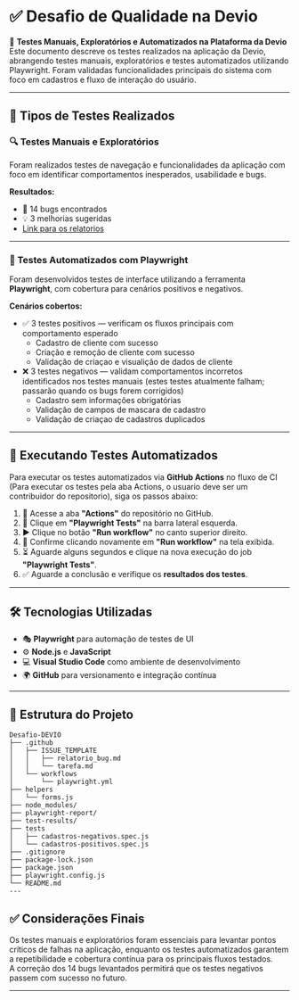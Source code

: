 # ✅ Desafio de Qualidade na Devio

📌 **Testes Manuais, Exploratórios e Automatizados na Plataforma da Devio**  
Este documento descreve os testes realizados na aplicação da Devio, abrangendo testes manuais, exploratórios e testes automatizados utilizando Playwright. Foram validadas funcionalidades principais do sistema com foco em cadastros e fluxo de interação do usuário.

---

## 🧪 Tipos de Testes Realizados

### 🔍 Testes Manuais e Exploratórios

Foram realizados testes de navegação e funcionalidades da aplicação com foco em identificar comportamentos inesperados, usabilidade e bugs.

**Resultados:**
- 🐞 14 bugs encontrados
- 💡 3 melhorias sugeridas
- [Link para os relatorios](https://github.com/users/CaahG/projects/20)

---

### 🤖 Testes Automatizados com Playwright

Foram desenvolvidos testes de interface utilizando a ferramenta **Playwright**, com cobertura para cenários positivos e negativos.

**Cenários cobertos:**
- ✅ 3 testes positivos — verificam os fluxos principais com comportamento esperado
  - Cadastro de cliente com sucesso
  - Criação e remoção de cliente com sucesso
  - Validação de criaçao e visualição de dados de cliente
- ❌ 3 testes negativos — validam comportamentos incorretos identificados nos testes manuais (estes testes atualmente falham; passarão quando os bugs forem corrigidos)
  - Cadastro sem informações obrigatórias
  - Validação de campos de mascara de cadastro
  - Validação de criaçao de cadastros duplicados
 
---

## 🚀 Executando Testes Automatizados

Para executar os testes automatizados via **GitHub Actions** no fluxo de CI (Para executar os testes pela aba Actions, o usuario deve ser um contribuidor do repositorio), siga os passos abaixo:

1. 🧭 Acesse a aba **"Actions"** do repositório no GitHub.
2. 📂 Clique em **"Playwright Tests"** na barra lateral esquerda.
3. ▶️ Clique no botão **"Run workflow"** no canto superior direito.
4. 🔁 Confirme clicando novamente em **"Run workflow"** na tela exibida.
5. ⏳ Aguarde alguns segundos e clique na nova execução do job **"Playwright Tests"**.
6. ✅ Aguarde a conclusão e verifique os **resultados dos testes**.
  
---

## 🛠 Tecnologias Utilizadas

- 🎭 **Playwright** para automação de testes de UI
- ⚙️ **Node.js** e **JavaScript**
- 💻 **Visual Studio Code** como ambiente de desenvolvimento
- 🌍 **GitHub** para versionamento e integração contínua

---

## 📁 Estrutura do Projeto
```
Desafio-DEVIO
├── .github
│   ├── ISSUE_TEMPLATE
│   │   ├── relatorio_bug.md
│   │   └── tarefa.md
│   └── workflows
│       └── playwright.yml
├── helpers
│   └── forms.js
├── node_modules/
├── playwright-report/
├── test-results/
├── tests
│   ├── cadastros-negativos.spec.js
│   └── cadastros-positivos.spec.js
├── .gitignore
├── package-lock.json
├── package.json
├── playwright.config.js
└── README.md
---
```

## ✅ Considerações Finais

Os testes manuais e exploratórios foram essenciais para levantar pontos críticos de falhas na aplicação, enquanto os testes automatizados garantem a repetibilidade e cobertura contínua para os principais fluxos testados.  
A correção dos 14 bugs levantados permitirá que os testes negativos passem com sucesso no futuro.

---
